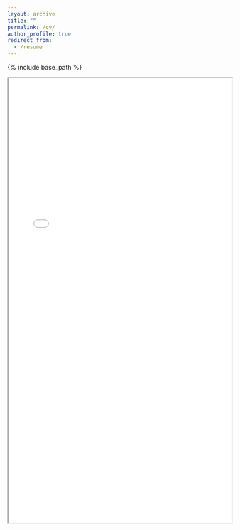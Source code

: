 ```yaml
---
layout: archive
title: ""
permalink: /cv/
author_profile: true
redirect_from:
  - /resume
---
```


{% include base_path %}

<!-- Include a pdf vieweer which hosts the cv.pdf file -->
<iframe src="{{ base_path }}/files/Chris_CV_Master.pdf" width="100%" height="1000px"></iframe>
